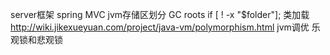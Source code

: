 server框架 spring MVC
jvm存储区划分
GC roots
if [ ! -x "$folder"];
类加载 http://wiki.jikexueyuan.com/project/java-vm/polymorphism.html
jvm调优
乐观锁和悲观锁
